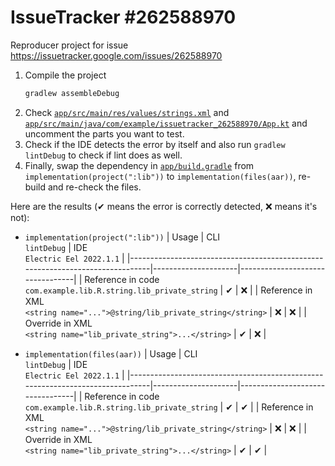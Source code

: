 # IssueTracker #262588970

Reproducer project for issue https://issuetracker.google.com/issues/262588970

1. Compile the project
   ```bash
   gradlew assembleDebug
   ```
2. Check [`app/src/main/res/values/strings.xml`](app/src/main/res/values/strings.xml) and [`app/src/main/java/com/example/issuetracker_262588970/App.kt`](app/src/main/java/com/example/issuetracker_262588970/App.kt) and uncomment the parts you want to test.
3. Check if the IDE detects the error by itself and also run `gradlew lintDebug` to check if lint does as well. 
4. Finally, swap the dependency in [`app/build.gradle`](app/build.gradle) from `implementation(project(":lib"))` to `implementation(files(aar))`, re-build and re-check the files.

Here are the results (✔ means the error is correctly detected, ❌ means it's not):

- `implementation(project(":lib"))`
  | Usage                                                                         | CLI<br/>`lintDebug` | IDE<br/>`Electric Eel 2022.1.1` |
  |-------------------------------------------------------------------------------|---------------------|---------------------------------|
  | Reference in code<br/>`com.example.lib.R.string.lib_private_string`           | ✔                   | ❌                               |
  | Reference in XML<br/>`<string name="...">@string/lib_private_string</string>` | ❌                   | ❌                               |
  | Override in XML<br/>`<string name="lib_private_string">...</string>`          | ✔                   | ❌                               |

- `implementation(files(aar))`
  | Usage                                                                         | CLI<br/>`lintDebug` | IDE<br/>`Electric Eel 2022.1.1` |
  |-------------------------------------------------------------------------------|---------------------|---------------------------------|
  | Reference in code<br/>`com.example.lib.R.string.lib_private_string`           | ✔                   | ✔                               |
  | Reference in XML<br/>`<string name="...">@string/lib_private_string</string>` | ❌                   | ❌                               |
  | Override in XML<br/>`<string name="lib_private_string">...</string>`          | ✔                   | ✔                               |
